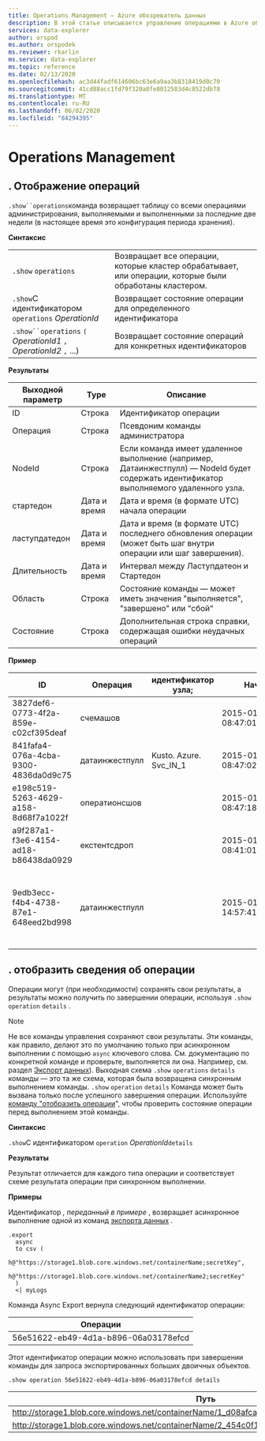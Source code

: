 ```yaml
---
title: Operations Management — Azure обозреватель данных
description: В этой статье описывается управление операциями в Azure обозреватель данных.
services: data-explorer
author: orspod
ms.author: orspodek
ms.reviewer: rkarlin
ms.service: data-explorer
ms.topic: reference
ms.date: 02/13/2020
ms.openlocfilehash: ac3d44fadf614606bc63e6a9aa3b8318419d0c70
ms.sourcegitcommit: 41cd88acc1fd79f320a8fe8012583d4c8522db78
ms.translationtype: MT
ms.contentlocale: ru-RU
ms.lasthandoff: 06/02/2020
ms.locfileid: "84294395"
---
```

# <a name="operations-management"></a>Operations Management

## <a name="show-operations"></a>. Отображение операций 

`.show``operations`команда возвращает таблицу со всеми операциями администрирования, выполняемыми и выполненными за последние две недели (в настоящее время это конфигурация периода хранения).

**Синтаксис**

|||
|---|---| 
|`.show` `operations`              |Возвращает все операции, которые кластер обрабатывает, или операции, которые были обработаны кластером.
|`.show`С идентификатором `operations` *OperationId*|Возвращает состояние операции для определенного идентификатора 
|`.show``operations` `(` *OperationId1* `,` *OperationId2* `,` ...)|Возвращает состояние операций для конкретных идентификаторов

**Результаты**
 
|Выходной параметр |Type |Описание
|---|---|---
|ID |Строка |Идентификатор операции
|Операция |Строка |Псевдоним команды администратора
|NodeId |Строка |Если команда имеет удаленное выполнение (например, Датаинжестпулл) — NodeId будет содержать идентификатор выполняемого удаленного узла.
|стартедон |Дата и время |Дата и время (в формате UTC) начала операции
|ластупдатедон |Дата и время |Дата и время (в формате UTC) последнего обновления операции (может быть шаг внутри операции или шаг завершения).
|Длительность |Дата и время |Интервал между Ластупдатеон и Стартедон
|Область |Строка |Состояние команды — может иметь значения "выполняется", "завершено" или "сбой"
|Состояние |Строка |Дополнительная строка справки, содержащая ошибки неудачных операций
 
**Пример**
 
|ID |Операция |идентификатор узла; |Начато |Последнее обновление |Длительность |Область |Состояние 
|--|--|--|--|--|--|--|--
|3827def6-0773-4f2a-859e-c02cf395deaf |счемашов | |2015-01-06 08:47:01.0000000 |2015-01-06 08:47:01.0000000 |0001-01-01 00:00:00.0000000 |Completed |
|841fafa4-076a-4cba-9300-4836da0d9c75 |датаинжестпулл |Kusto. Azure. Svc_IN_1 |2015-01-06 08:47:02.0000000 |2015-01-06 08:48:19.0000000 |0001-01-01 00:01:17.0000000 |Completed |
|e198c519-5263-4629-a158-8d68f7a1022f |оператионсшов | |2015-01-06 08:47:18.0000000 |2015-01-06 08:47:18.0000000 |0001-01-01 00:00:00.0000000 |Completed |
|a9f287a1-f3e6-4154-ad18-b86438da0929 |екстентсдроп | |2015-01-11 08:41:01.0000000 |0001-01-01 00:00:00.0000000 |0001-01-01 00:00:00.0000000 |InProgress |
|9edb3ecc-f4b4-4738-87e1-648eed2bd998 |датаинжестпулл | |2015-01-10 14:57:41.0000000 |2015-01-10 14:57:41.0000000 |0001-01-01 00:00:00.0000000 |Failed |Коллекция была изменена. Операция перечисления не может быть выполнена.

## <a name="show-operation-details"></a>. отобразить сведения об операции

Операции могут (при необходимости) сохранять свои результаты, а результаты можно получить по завершении операции, используя `.show` `operation` `details` .

> [!NOTE]
> Не все команды управления сохраняют свои результаты. Эти команды, как правило, делают это по умолчанию только при асинхронном выполнении с помощью `async` ключевого слова. См. документацию по конкретной команде и проверьте, выполняется ли она. Например, см. раздел [Экспорт данных](data-export/index.md)).
> Выходная схема `.show` `operations` `details` команды — это та же схема, которая была возвращена синхронным выполнением команды.
> `.show` `operation` `details` Команда может быть вызвана только после успешного завершения операции. Используйте [команду "отобразить операции](#show-operations)", чтобы проверить состояние операции перед выполнением этой команды.

**Синтаксис**

`.show`С идентификатором `operation` *OperationId*`details`

**Результаты**

Результат отличается для каждого типа операции и соответствует схеме результата операции при синхронном выполнении.

**Примеры**

Идентификатор *, переданный в примере* , возвращает асинхронное выполнение одной из команд [экспорта данных](../management/data-export/index.md) .

```kusto 
.export 
  async 
  to csv ( 
    h@"https://storage1.blob.core.windows.net/containerName;secretKey", 
    h@"https://storage1.blob.core.windows.net/containerName2;secretKey" 
  ) 
  <| myLogs 
```

Команда Async Export вернула следующий идентификатор операции:

|Операции|
|---|
|56e51622-eb49-4d1a-b896-06a03178efcd|

Этот идентификатор операции можно использовать при завершении команды для запроса экспортированных больших двоичных объектов. 

```kusto
.show operation 56e51622-eb49-4d1a-b896-06a03178efcd details 
```

|Путь|нумрекордс |
|---|---|
|http://storage1.blob.core.windows.net/containerName/1_d08afcae2f044c1092b279412dcb571b.csv|10|
|http://storage1.blob.core.windows.net/containerName/2_454c0f1359e24795b6529da8a0101330.csv|15|
